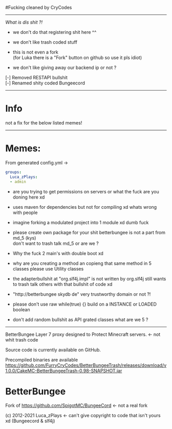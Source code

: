 #Fucking cleaned by CryCodes

---

*What is dis shit ?!*

- we don't do that registering shit here ^^
- we don't like trash coded stuff
- this is not even a fork  
(for Luka there is a "Fork" button on github so use it pls idiot)

- we don't like giving away our backend ip or not ?

[-] Removed RESTAPI bullshit  
[-] Renamed shity coded Bungeecord

---

# Info 
not a fix for the below listed memes!

---

# Memes: 

From generated config.yml ->
````yml
groups:
  Luca_zPlays:
  - admin
````
- are you trying to get permissions on servers or what the fuck are you doning here xd  


- uses maven for dependencies but not for compiling xd whats wrong with people     

- imagine forking a modulated project into 1 module xd dumb fuck
- please create own package for your shit betterbungee is not a part from md_5 (kys)   
don't want to trash talk md_5 or are we ?
- Why the fuck 2 main's with double boot xd
- why are you creating a method an copieng that same method in 5 classes please use Utility classes
- the adapterbullshit at "org.slf4j.impl" is not written by org.slf4j still wants to trash talk others with that bullshit of code xd
- "http://betterbungee skydb de" very trustworthy domain or not ?!
- please don't use raw while(true) {} build on a INSTANCE or LOADED boolean
- don't add random bullshit as API grated classes what are we 5 ?
---


BetterBungee
Layer 7 proxy designed to Protect Minecraft servers. <- not whit trash code

Source code is currently available on GitHub.

Precompiled binaries are available
https://github.com/FurryCryCodes/BetterBungeeTrash/releases/download/v1.0.0/CakeMC-BetterBungeeTrash-0.98-SNAPSHOT.jar

# BetterBungee
Fork of https://github.com/SpigotMC/BungeeCord <- not a real fork

(c) 2012-2021 Luca_zPlays <- can't give copyright to code that isn't yours xd (Bungeecord & slf4j)
